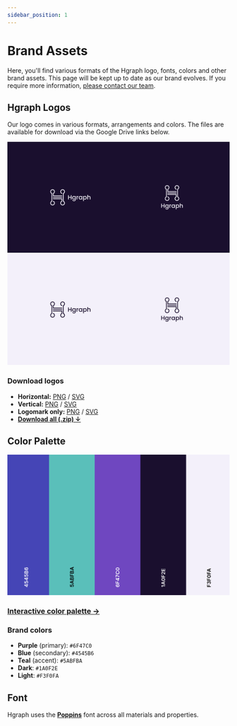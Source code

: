 ```yaml
---
sidebar_position: 1
---
```


# Brand Assets

Here, you'll find various formats of the Hgraph logo, fonts, colors and other brand assets. This page will be kept up to date as our brand evolves. If you require more information, [please contact our team](/overview/contact).

## Hgraph Logos

Our logo comes in various formats, arrangements and colors. The files are available for download via the Google Drive links below.

![image](1.png)
![image](2.png)

### Download logos

* **Horizontal:** [PNG](https://drive.google.com/drive/folders/144d2jfktm0QCNxDVVjxj4axeiOB5LLK4?usp=drive_link) / [SVG](https://drive.google.com/drive/folders/13gAPNjuKOTzVYQ9TC5kEAVa9g9WLg5Ds?usp=drive_link)
* **Vertical:** [PNG](https://drive.google.com/drive/folders/141mPJ9MPpkrHesGSA9WP9Av9a2eOvoUd?usp=drive_link) / [SVG](https://drive.google.com/drive/folders/13kpHjIHcHoIEcbiP6I-AglV0VONz8esU?usp=drive_link)
* **Logomark only:** [PNG](https://drive.google.com/drive/folders/146B_YTITzrevBEEPEBDPD_kMIsXqQ_GL?usp=drive_link) / [SVG](https://drive.google.com/drive/folders/13j4jUQnKKp4wHbkD-ZGyaKmSvCEH6Ci_?usp=drive_link)
* **[Download all (.zip) ↓](Hgraph-Brand-Logos.zip)**

## Color Palette

![image](Colors.png)

### [Interactive color palette →](https://coolors.co/4545b6-5abfba-6f47c0-1a0f2e-f3f0fa)

### Brand colors
* **Purple** (primary): `#6F47C0`
* **Blue** (secondary): `#4545B6`
* **Teal** (accent): `#5ABFBA`
* **Dark**: `#1A0F2E`
* **Light**: `#F3F0FA`

## Font

Hgraph uses the **[Poppins](https://fonts.google.com/specimen/Poppins)** font across all materials and properties.